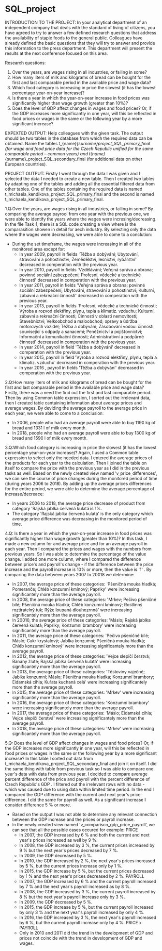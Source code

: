 # SQL_project

INTRODUCTION TO THE PROJECT:
In your analytical department of an independent company that deals with the standard of living of citizens, you have agreed to try to answer a few defined research questions that address the availability of staple foods to the general public. Colleagues have already defined the basic questions that they will try to answer and provide this information to the press department. This department will present the results at the next conference focused on this area.

Research questions:
1. Over the years, are wages rising in all industries, or falling in some?
2. How many liters of milk and kilograms of bread can be bought for the first and last comparable period in the available price and wage data?
3. Which food category is increasing in price the slowest (it has the lowest percentage year-on-year increase)?
4. Is there a year in which the year-on-year increase in food prices was significantly higher than wage growth (greater than 10%)?
5. Does the level of GDP affect changes in wages and food prices? Or, if the GDP increases more significantly in one year, will this be reflected in food prices or wages in the same or the following year by a more significant increase?

EXPEXTED OUTPUT:
Help colleagues with the given task. The output should be two tables in the database from which the required data can be obtained. Name the tables t_{name}_{surname}_project_SQL_primary_final (for wage and food price data for the Czech Republic unified for the same comparable period – common years) and t_{name}_{surname}_project_SQL_secondary_final (for additional data on other European countries).

PROJECT OUTPUT:
Firstly I went through the data I was given and I selected the data I needed to create a new table. Then I created two tables by adapting one of the tables and adding all the essential filtered data from other tables. One of the tables containing the required data is named t_michaela_kendikova_project_SQL_primary_final and the second is named t_michaela_kendikova_project_SQL_primary_final.

1.Q:Over the years, are wages rising in all industries, or falling in some?
By comparing the average payrool from one year with the previous one, we were able to identify the years where the wages were incresing/decreasing. In the file     Task_1, there is a SQL code creating a view where is the comparasition showen in detail for aech industry. By selecting only the data where the wages were         decreasing, we were able to come to a conclution:
- During the set timeframe, the wages were increasing in all of the monitored area except for: 
   - In year 2009, payroll in fields 'Těžba a dobývání; Ubytování, stravování a pohostinství; Zemědělství, lesnictví, rybářství' decreased in comperation with the previous year.
  - In year 2010, payroll in fields 'Vzdělávání; Veřejná správa a obrana; povinné sociální zabezpečení; Profesní, vědecké a technické činnosti' decreased in      comperation with the previous year.
  - In year 2011, payroll in fields 'Veřejná správa a obrana; povinné sociální zabezpečení; Ubytování, stravování a pohostinství; Kulturní, zábavní a rekreační činnosti' decreased in comperation with the previous year.
  - In year 2013, payroll in fields 'Profesní, vědecké a technické činnosti; Výroba a rozvod elektřiny, plynu, tepla a klimatiz. vzduchu; Kulturní, zábavní a rekreační činnosti; Činnosti v oblasti nemovitostí; Stavebnictví; Velkoobchod a maloobchod; opravy a údržba motorových vozidel; Těžba a dobývání; Zásobování vodou: činnosti související s odpady a sanacemi; Peněžnictví a pojišťovnictví; Informační a komunikační činnosti; Administrativní a podpůrné činnosti' decreased in comperation with the previous year.
  - In year 2014, payroll in field 'Těžba a dobývání' decreased in comperation with the previous year.
  - In year 2015, payroll in field 'Výroba a rozvod elektřiny, plynu, tepla a klimatiz. vzduchu' decreased in comperation with the previous year.
  - In year 2016 , payroll in fields 'Těžba a dobývání' decreased in comperation with the previous year.
   
2.Q:How many liters of milk and kilograms of bread can be bought for the first and last comparable period in the available price and wage data?
Firstly, there was a need the find out the first and last comparable period. Then by using Common table expression, I sorted out the irrelevant data, then I created table cantaining information about average prices and average wages. By deviding the average payroll to the average price in each year, we were able to come to a conclusion:
- In 2006, people who had an average payroll were able to buy 1190 kg of bread and 1331 l of milk every month.
- In 2018, people who had an average payroll were able to buy 1300 kg of bread and 1590 l of milk every month.

3.Q:Which food category is increasing in price the slowest (it has the lowest percentage year-on-year increase)?
Again, I used a Common table expression to select only the needed data. I entered the average prices of the products for each year to the calculation. Then I joined the table on itself to compare the price with the previous year as I did in the previous tasks as well. Based on the newly created view named 'v_price_differences', we can see the course of price changes during the monitored period of time (during years 2006 to 2018). By adding up the average prices differences for the entire period, we were able to determine the average percentage of increase/decreace:
- In years 2006 to 2018, the average price decrease of product from category 'Rajská jablka červená kulatá is 1%.
- The category 'Rajská jablka červená kulatá' is the only category which average price difference was decreasing in the monitored period of time.

4.Q: Is there a year in which the year-on-year increase in food prices was significantly higher than wage growth (greater than 10%)?
In this task, I made a new column for and average price and for an average payroll in each year. Then I compared the prices and wages with the numbers from previous years. So I was able to determine the percentage of the value change. I added one more culumn, where I compared the difference between price's and payroll's change - if the difference between the price increase and the payroll increase is 10% or more, then the value is '1' . By comparing the data between years 2007 to 20018 we determine:
- In 2007, the average price of these categories: 'Pšeničná mouka hladká; Pomeranče; Chléb konzumní kmínový; Papriky' were increasing significantely more than the average payroll.
- In 2008, the average price of these categories: 'Mrkev; Pečivo pšeničné bílé; Pšeničná mouka hladká; Chléb konzumní kmínový; Rostlinný roztíratelný tuk; Rýže loupaná dlouhozrnná' were increasing significantely more than the average payroll.
- In 20010, the average price of these categories: 'Máslo; Rajská jablka červená kulatá; Papriky; Konzumní brambory' were increasing significantely more than the average payroll.
- In 2011, the average price of these categories: 'Pečivo pšeničné bílé; Máslo; Cukr krystalový; Jablka konzumní; Pšeničná mouka hladká; Chléb konzumní kmínový' were increasing significantely more than the average payroll.
- In 2012, the average price of these categories: 'Vejce slepičí čerstvá; Banány žluté; Rajská jablka červená kulatá' were increasing significantely more than the average payroll.
- In 2013, the average price of these categories: 'Těstoviny vaječné; Jablka konzumní; Máslo; Pšeničná mouka hladká; Konzumní brambory; Eidamská cihla; Kuřata kuchaná celá' were increasing significantely more than the average payroll.
- In 2015, the average price of these categories: 'Mrkev' were increasing significantely more than the average payroll.
- In 2016, the average price of these categories: 'Konzumní brambory' were increasing significantely more than the average payroll.
- In 2017, the average price of these categories: 'Máslo; Eidamská cihla; Vejce slepičí čerstvá' were increasing significantely more than the average payroll.
- In 2018, the average price of these categories: 'Mrkev' were increasing significantely more than the average payroll.

5.Q: Does the level of GDP affect changes in wages and food prices? Or, if the GDP increases more significantly in one year, will this be reflected in food prices or wages in the same or the following year by a more significant increase?
In this table I sorted out data from t_michaela_kendikova_project_SQL_secondary_final and join it on itself. I did the same thing with table from previous task so I was able to compare one year's data with data from previous year. I decided to compare average percent difference of the price and payroll with the percent difference of Czech Republic's GDP . I filtered out the irrelevant rows with no data - which was caused due to using data within limited time period. In the end I compared the GDP difference with the current and next year's price difference. I did the same for payroll as well. As a significant increase I consider difference 5 % or more.
- Based on the output I was not able to determine any relevant connection between the GDP increase and the prices or payroll increase.
- In the newly created view named 'v_comparison_gdp_price_payroll', we can see that all the possible cases occured for example:
   PRICE
    - In 2007, the GDP increased by 6 % and both the current and next year's prices increased as well by 9 %.
    - In 2008, the GDP increased by 3 %, the current prices increased by 9 % but the next year's prices decreased by 7 %.
    - In 2009, the GDP decreased by 5 %.
    - In 2010, the GDP increased by 2 %, the next year's prices increased by 5 %, but the current prices increase only by 1 %.
    - In 2015, the GDP increase by 5 %, but the current prices decreased by 1 % and the next year's prices decreased by 2 %.
   PAYROLL
    - In 2007, the GDP increased by 6 % and the current payroll increased by 7 % and the next year's payroll increased as by 8 %.
    - In 2008, the GDP increased by 3 %, the current payroll increased by 8 % but the next year's payroll increase only by 3 %.
    - In 2009, the GDP decreased by 5 %.
    - In 2015, the GDP increase by 5 %, but the current payroll increased by only 3 % and the next year's payroll increased by only 4 %.
    - In 2016, the GDP increased by 3 %, the next year's payroll increased by 6 %, but the current payroll increase only by 4 %.
    PRICE x PAYROLL
    - Only in 2010 and 2011 did the trend in the development of GDP and prices not coincide with the trend in development of GDP and wages.
